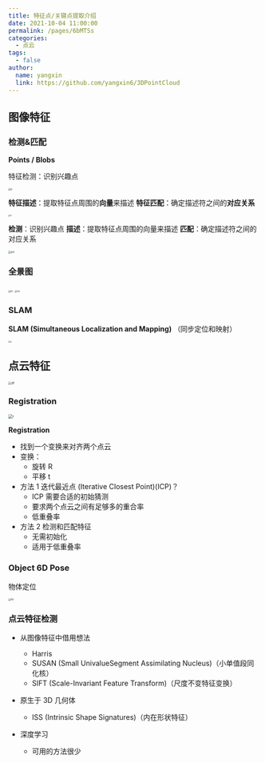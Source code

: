 ```yaml
---
title: 特征点/关键点提取介绍
date: 2021-10-04 11:00:00
permalink: /pages/6bMTSs
categories: 
  - 点云
tags: 
  - false
author: 
  name: yangxin
  link: https://github.com/yangxin6/3DPointCloud
---
```


## 图像特征

### 检测&匹配

**Points / Blobs**

特征检测：识别兴趣点

<img src="https://cdn.jsdelivr.net/gh/yangxin6/img-hosting@master/images/p.4l4ad9o1ocq0.jpg" alt="p" style="zoom:31%;" />



**特征描述**：提取特征点周围的**向量**来描述
**特征匹配**：确定描述符之间的**对应关系**

<img src="https://cdn.jsdelivr.net/gh/yangxin6/img-hosting@master/images/m.2uzz1q2agfq0.png" alt="m" style="zoom:23%;" />



**检测**：识别兴趣点
**描述**：提取特征点周围的向量来描述
**匹配**：确定描述符之间的对应关系

<img src="https://cdn.jsdelivr.net/gh/yangxin6/img-hosting@master/images/m1.93pcr9totus.jpg" alt="m1" style="zoom:36%;" />



### 全景图

<img src="https://cdn.jsdelivr.net/gh/yangxin6/img-hosting@master/images/m.1qcsqshgmwf4.jpg" alt="m" style="zoom:31%;" />

<img src="https://cdn.jsdelivr.net/gh/yangxin6/img-hosting@master/images/m2.3g79lefjbju0.jpg" alt="m2" style="zoom:29%;" />

### SLAM

**SLAM (Simultaneous Localization and Mapping)** （同步定位和映射）

<img src="https://cdn.jsdelivr.net/gh/yangxin6/img-hosting@master/images/s.19urjl3jayyo.jpg" alt="s" style="zoom:27%;" />

## 点云特征

<img src="https://cdn.jsdelivr.net/gh/yangxin6/img-hosting@master/images/pf.14okib0x4co0.png" alt="pf" style="zoom:40%;" />

### Registration

<img src="https://cdn.jsdelivr.net/gh/yangxin6/img-hosting@master/images/r.6ubomuq78740.jpg" alt="r" style="zoom:52%;" />

**Registration**

- 找到一个变换来对齐两个点云
- 变换：
  - 旋转 R
  - 平移 t
- 方法 1 迭代最近点 (Iterative Closest Point)(ICP)？
  - ICP 需要合适的初始猜测
  - 要求两个点云之间有足够多的重合率
  - 低重叠率
- 方法 2 检测和匹配特征
  - 无需初始化
  - 适用于低重叠率



### Object 6D Pose

物体定位

<img src="https://cdn.jsdelivr.net/gh/yangxin6/img-hosting@master/images/6d.srnrza77uqo.jpg" alt="6d" style="zoom:31%;" />

### 点云特征检测

- 从图像特征中借用想法
  - Harris
  - SUSAN (Small UnivalueSegment Assimilating Nucleus)（小单值段同化核）
  - SIFT (Scale-Invariant Feature Transform)（尺度不变特征变换）

- 原生于 3D 几何体
  - ISS (Intrinsic Shape Signatures)（内在形状特征）
- 深度学习
  - 可用的方法很少


